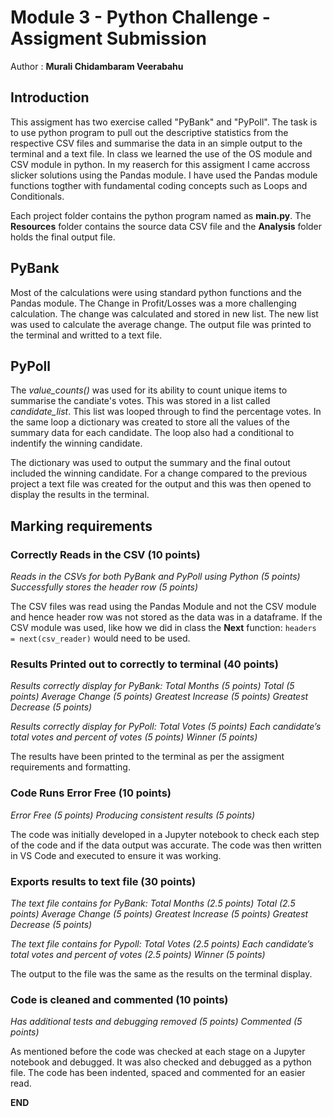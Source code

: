 # Module 3 - Python Challenge - Assigment Submission

Author : **Murali Chidambaram Veerabahu**

## Introduction

This assigment has two exercise called "PyBank" and "PyPoll". The task is to use python program to pull out the descriptive statistics from the respective CSV files and summarise the data in an simple output to the terminal and a text file. In class we learned the use of the OS module and CSV module in python. In my reaserch for this assigment I came accross slicker solutions using the Pandas module. I have used the Pandas module functions togther with fundamental coding concepts such as Loops and Conditionals.

Each project folder contains the python program named as **main.py**. The **Resources** folder contains the source data CSV file and the **Analysis** folder holds the final output file.

## PyBank

Most of the calculations were using standard python functions and the Pandas module. The Change in Profit/Losses was a more challenging calculation. The change was calculated and stored in new list. The new list was used to calculate the average change. The output file was printed to the terminal and writted to a text file.

## PyPoll

The *value_counts()* was used for its ability to count unique items to summarise the candiate's votes. This was stored in a list called *candidate_list*. This list was looped through to find the percentage votes. In the same loop a dictionary was created to store all the values of the summary data for each candidate. The loop also had a conditional to indentify the winning candidate.

The dictionary was used to output the summary and the final outout included the winning candidate.  For a change compared to the previous project a text file was created for the output and this was then opened to display the results in the terminal.

## Marking requirements

### Correctly Reads in the CSV (10 points)

*Reads in the CSVs for both PyBank and PyPoll using Python (5 points)*
*Successfully stores the header row (5 points)*

The CSV files was read using the Pandas Module and not the CSV module and hence header row was not stored as the data was in a dataframe. If the CSV module was used, like how we did in class the **Next** function: `headers = next(csv_reader)` would need to be used.

### Results Printed out to correctly to terminal (40 points)

*Results correctly display for PyBank:*
*Total Months (5 points)*
*Total (5 points)*
*Average Change (5 points)*
*Greatest Increase (5 points)*
*Greatest Decrease (5 points)*

*Results correctly display for PyPoll:*
*Total Votes (5 points)*
*Each candidate’s total votes and percent of votes (5 points)*
*Winner (5 points)*

The results have been printed to the terminal as per the assigment requirements and formatting.

### Code Runs Error Free (10 points)

*Error Free (5 points)*
*Producing consistent results (5 points)*

The code was initially developed in a Jupyter notebook to check each step of the code and if the data output was accurate. The code was then written in VS Code and executed to ensure it was working.

### Exports results to text file (30 points)

*The text file contains for PyBank:*
*Total Months (2.5 points)*
*Total (2.5 points)*
*Average Change (5 points)*
*Greatest Increase (5 points)*
*Greatest Decrease (5 points)*

*The text file contains for Pypoll:*
*Total Votes (2.5 points)*
*Each candidate’s total votes and percent of votes (2.5 points)*
*Winner (5 points)*

The output to the file was the same as the results on the terminal display.

### Code is cleaned and commented (10 points)

*Has additional tests and debugging removed (5 points)*
*Commented (5 points)*

As mentioned before the code was checked at each stage on a Jupyter notebook and debugged. It was also checked and debugged as a python file. The code has been indented, spaced and commented for an easier read.

**END**
